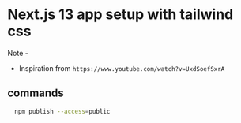 # Next.js 13 app setup with tailwind css

Note -

- Inspiration from `https://www.youtube.com/watch?v=UxdSoefSxrA`

## commands

```bash
  npm publish --access=public
```
